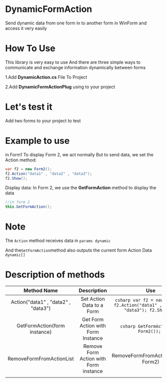 # DynamicFormAction
Send dynamic data from one form in  to another form in WinForm and access it very easily


# How To Use

This library is very easy to use And there are three simple ways to communicate and exchange information dynamically between forms

1.Add **DynamicAction.cs** File To Project

2.Add **DynamicFormActionPlug** using to your project





# Let's test it
Add two forms to your project to test



# Example to use

in Form1 To display Form 2, we act normally 
But to send data, we set the Action method: 

```csharp
var f2 = new Form2();
f2.Action("data1" , "data2" , "data3");
f2.Show();
```

Display data:
In Form 2, we use the **GetFormAction** method to display the data
```csharp
//in form 2
this.GetFormAction();

```


# Note 

The ```Action``` method receives data in ``` params dynamic ```

And the``` GetFormAction ```method also outputs the current form Action Data ```dynamic[]```




# Description of methods

|             Method Name             |              Description              |                                           Use                                          |   |   |
|:-----------------------------------:|:-------------------------------------:|:--------------------------------------------------------------------------------------:|---|---|
| Action("data1" , "data2" , "data3") | Set Action Data to a Form             | ```csharp var f2 = new Form2(); f2.Action("data1" , "data2" , "data3"); f2.Show(); ``` |   |   |
| GetFormAction(form instance)        | Get Form Action with Form Instance    |  ```csharp GetFormAction(new Form2()); ```                                             |   |   |
| RemoveFormFromActionList            | Remove Form Action with Form instance | RemoveFormFromActionList(new Form2)                                                    |   |   |
|                                     |                                       |                                                                                        |   |   |
